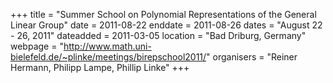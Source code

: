 +++
title = "Summer School on Polynomial Representations of the General Linear Group"
date = 2011-08-22
enddate = 2011-08-26
dates = "August 22 - 26, 2011"
dateadded = 2011-03-05
location = "Bad Driburg, Germany"
webpage = "http://www.math.uni-bielefeld.de/~plinke/meetings/birepschool2011/"
organisers = "Reiner Hermann, Philipp Lampe, Phillip Linke"
+++
